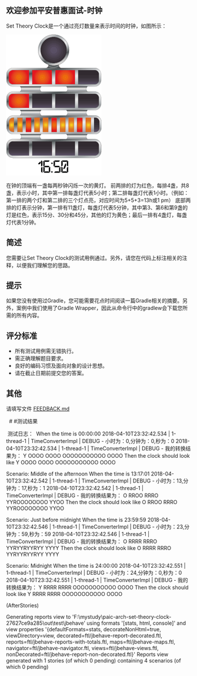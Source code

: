 

## 欢迎参加平安普惠面试-时钟

Set Theory Clock是一个通过亮灯数量来表示时间的时钟，如图所示：

![HERE](images/settheoryclock.gif)

在钟的顶端有一盏每两秒钟闪烁一次的黄灯。
前两排的灯为红色，每排4盏，共8盏，表示小时，其中第一排每盏灯代表5小时；第二排每盏灯代表1小时。（例如：第一排的两个灯和第二排的三个灯点亮，对应时间为5+5+3=13h或1 pm）
底部两排的灯表示分钟，第一排有11盏灯，每盏灯代表5分钟，其中第3、第6和第9盏的灯是红色，表示15分、30分和45分，其他的灯为黄色；最后一排有4盏灯，每盏灯代表1分钟。

## 简述

您需要让Set Theory Clock的测试用例通过。另外，请您在代码上标注相关的注释，以便我们理解您的思路。

## 提示

如果您没有使用过Gradle，您可能需要花点时间阅读一篇Gradle相关的摘要。另外，案例中我们使用了Gradle Wrapper，因此从命令行中的gradlew会下载您所需的所有内容。

## 评分标准
* 所有测试用例需无错执行。
* 需正确理解题目要求。
* 良好的编码习惯及面向对象的设计思想。
* 请在截止日期前提交您的答案。



## 其他
请填写文件 [FEEDBACK.md](FEEDBACK.md)

 
# #测试结果

 测试日志：
 When the time is 00:00:00
2018-04-10T23:32:42.534 | 1-thread-1 | TimeConverterImpl    | DEBUG  - 小时为：0,分钟为：0,秒为：0 
2018-04-10T23:32:42.534 | 1-thread-1 | TimeConverterImpl    | DEBUG  - 我的转换结果为：
Y
OOOO
OOOO
OOOOOOOOOOO
OOOO 
Then the clock should look like
Y
OOOO
OOOO
OOOOOOOOOOO
OOOO

Scenario: Middle of the afternoon
When the time is 13:17:01
2018-04-10T23:32:42.542 | 1-thread-1 | TimeConverterImpl    | DEBUG  - 小时为：13,分钟为：17,秒为：1 
2018-04-10T23:32:42.542 | 1-thread-1 | TimeConverterImpl    | DEBUG  - 我的转换结果为：
O
RROO
RRRO
YYROOOOOOOO
YYOO 
Then the clock should look like
O
RROO
RRRO
YYROOOOOOOO
YYOO

Scenario: Just before midnight
When the time is 23:59:59
2018-04-10T23:32:42.546 | 1-thread-1 | TimeConverterImpl    | DEBUG  - 小时为：23,分钟为：59,秒为：59 
2018-04-10T23:32:42.546 | 1-thread-1 | TimeConverterImpl    | DEBUG  - 我的转换结果为：
O
RRRR
RRRO
YYRYYRYYRYY
YYYY 
Then the clock should look like
O
RRRR
RRRO
YYRYYRYYRYY
YYYY

Scenario: Midnight
When the time is 24:00:00
2018-04-10T23:32:42.551 | 1-thread-1 | TimeConverterImpl    | DEBUG  - 小时为：24,分钟为：0,秒为：0 
2018-04-10T23:32:42.551 | 1-thread-1 | TimeConverterImpl    | DEBUG  - 我的转换结果为：
Y
RRRR
RRRR
OOOOOOOOOOO
OOOO 
Then the clock should look like
Y
RRRR
RRRR
OOOOOOOOOOO
OOOO



(AfterStories)

Generating reports view to 'F:\mystudy\paic-arch-set-theory-clock-27627ce9a285\out\test\jbehave' using formats '[stats, html, console]' and view properties '{defaultFormats=stats, decorateNonHtml=true, viewDirectory=view, decorated=ftl/jbehave-report-decorated.ftl, reports=ftl/jbehave-reports-with-totals.ftl, maps=ftl/jbehave-maps.ftl, navigator=ftl/jbehave-navigator.ftl, views=ftl/jbehave-views.ftl, nonDecorated=ftl/jbehave-report-non-decorated.ftl}'
Reports view generated with 1 stories (of which 0 pending) containing 4 scenarios (of which 0 pending)

